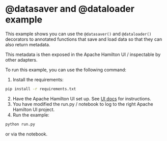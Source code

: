 # @datasaver and @dataloader example

This example shows you can use the
`@datasaver()` and `@dataloader()` decorators to
annotated functions that save and load data so that they
can also return metadata.

This metadata is then exposed in the Apache Hamilton UI / inspectable
by other adapters.

To run this example, you can use the following command:

1. Install the requirements:
```bash
pip install -r requirements.txt
```
2. Have the Apache Hamilton UI set up. See [UI docs](https://hamilton.apache.org/hamilton-ui/) for instructions.
3. You have modified the run.py / notebook to log to the right Apache Hamilton UI project.
4. Run the example:

```bash
python run.py
```
or via the notebook.
